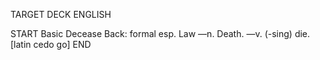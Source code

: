 TARGET DECK
ENGLISH

START
Basic
Decease
Back: formal esp. Law —n. Death. —v. (-sing) die. [latin cedo go]
END

